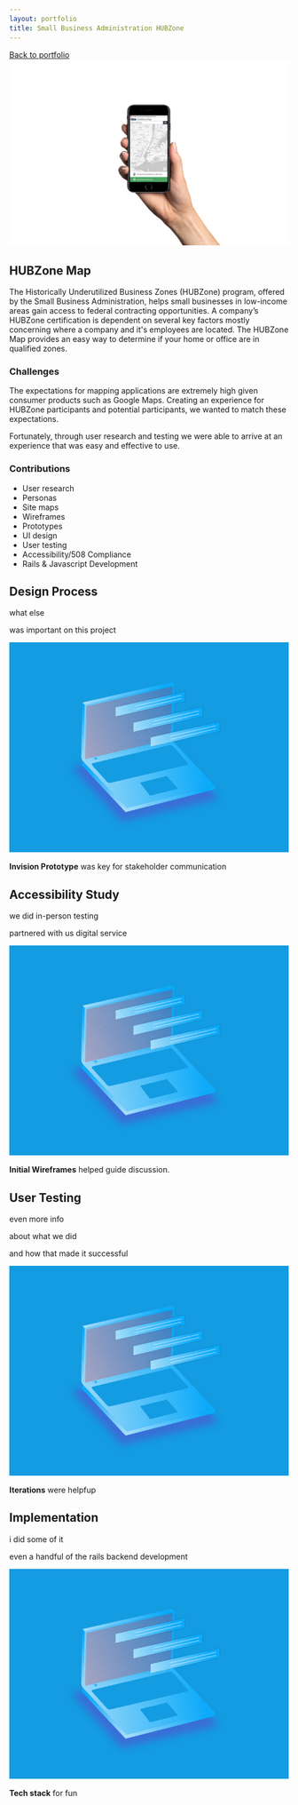 ```yaml
---
layout: portfolio
title: Small Business Administration HUBZone
---
```

<div class="portfolio-item">
  <nav class="grid grid--medium">
    <div class="brand column--heavy">
      <!-- <a href="/">Tyler Bolchoz</a> -->
      <a href="/portfolio">Back to portfolio</a>
    </div>
  </nav>
  <section>
    <img src="/assets/img/portfolio/hubzone-map-iphone.png" alt="" class="thumb">
    <h1>HUBZone Map</h1>
    <p>The Historically Underutilized Business Zones (HUBZone) program, offered by the Small Business Administration, helps small businesses in low-income areas gain access to federal contracting opportunities. A company’s HUBZone certification is dependent on several key factors mostly concerning where a company and it's employees are located. The HUBZone Map provides an easy way to determine if your home or office are in qualified zones.</p>
    <div class="grid grid--medium">
      <div class="column--heavy">
        <h3>Challenges</h3>
        <p>The expectations for mapping applications are extremely high given consumer products such as Google Maps. Creating an experience for HUBZone participants and potential participants, we wanted to match these expectations.</p>
        <p>Fortunately, through user research and testing we were able to arrive at an experience that was easy and effective to use.</p>
      </div>
      <div>
        <h3>Contributions</h3>
        <ul>
          <li>User research</li>
          <li>Personas</li>
          <li>Site maps</li>
          <li>Wireframes</li>
          <li>Prototypes</li>
          <li>UI design</li>
          <li>User testing</li>
          <li>Accessibility/508 Compliance</li>
          <li>Rails & Javascript Development</li>
        </ul>
      </div>
    </div>
  </section>
  <section>
    <h2>Design Process</h2>
    <p>what else</p>
    <p>was important on this project</p>
    <img src="/assets/img/portfolio/placeholder.png" alt="">
    <p><strong>Invision Prototype</strong> was key for stakeholder communication</p>
  </section>
  <section>
    <h2>Accessibility Study</h2>
    <p>we did in-person testing</p>
    <p>partnered with us digital service</p>
    <img src="/assets/img/portfolio/placeholder.png" alt="">
    <p><strong>Initial Wireframes</strong> helped guide discussion.</p>
  </section>
  <section>
    <h2>User Testing</h2>
    <p>even more info</p>
    <p>about what we did</p>
    <p>and how that made it successful</p>
    <img src="/assets/img/portfolio/placeholder.png" alt="">
    <p><strong>Iterations</strong> were helpfup</p>
  </section>
  <section>
    <h2>Implementation</h2>
    <p>i did some of it</p>
    <p>even a handful of the rails backend development</p>
    <img src="/assets/img/portfolio/placeholder.png" alt="">
    <p><strong>Tech stack</strong> for fun</p>
  </section>
</div>
